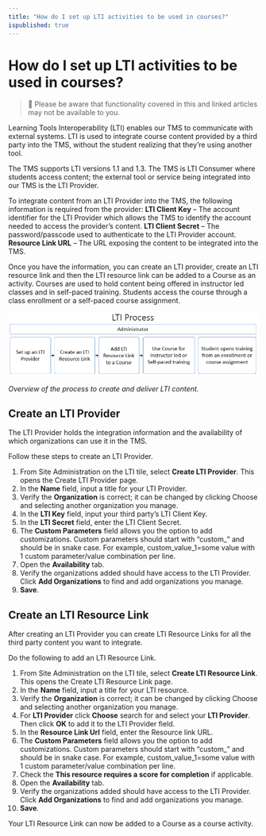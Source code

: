 ```yaml
---
title: "How do I set up LTI activities to be used in courses?"
ispublished: true
--- 
```


# How do I set up LTI activities to be used in courses?

> :small_blue_diamond: Please be aware that functionality covered in this and linked articles may not be available to you.

Learning Tools Interoperability (LTI) enables our TMS to communicate with external systems. LTI is used to integrate course content provided by a third party into the TMS, without the student realizing that they’re using another tool.

The TMS supports LTI versions 1.1 and 1.3. The TMS is LTI Consumer where students access content; the external tool or service being integrated into our TMS is the LTI Provider.

To integrate content from an LTI Provider into the TMS, the following information is required from the provider:
**LTI Client Key** – The account identifier for the LTI Provider which allows the TMS to identify the account needed to access the provider’s content. 
**LTI Client Secret** – The password/passcode used to authenticate to the LTI Provider account. 
**Resource Link URL** – The URL exposing the content to be integrated into the TMS.

Once you have the information, you can create an LTI provider, create an LTI resource link and then the LTI resource link can be added to a Course as an activity. Courses are used to hold content being offered in instructor led classes and in self-paced training. Students access the course through a class enrollment or a self-paced course assignment.
 
![](/tms/images/lti-process.png)

*Overview of the process to create and deliver LTI content.*

## Create an LTI Provider
The LTI Provider holds the integration information and the availability of which organizations can use it in the TMS.

Follow these steps to create an LTI Provider.
1. From Site Administration on the LTI tile, select **Create LTI Provider**. This opens the Create LTI Provider page.
1. In the **Name** field, input a title for your LTI Provider.
1. Verify the **Organization** is correct; it can be changed by clicking Choose and selecting another organization you manage.
1. In the **LTI Key** field, input your third party’s LTI Client Key.
1. In the **LTI Secret** field, enter the LTI Client Secret.
1. The **Custom Parameters** field allows you the option to add customizations. Custom parameters should start with “custom_” and should be in snake case. For example, custom_value_1=some value with 1 custom parameter/value combination per line.
1. Open the **Availability** tab.
1. Verify the organizations added should have access to the LTI Provider. Click **Add Organizations** to find and add organizations you manage.
1. **Save**.

## Create an LTI Resource Link
After creating an LTI Provider you can create LTI Resource Links for all the third party content you want to integrate.

Do the following to add an LTI Resource Link.
1. From Site Administration on the LTI tile, select **Create LTI Resource Link**. This opens the Create LTI Resource Link page.
1. In the **Name** field, input a title for your LTI resource.
1. Verify the **Organization** is correct; it can be changed by clicking Choose and selecting another organization you manage.
1. For **LTI Provider** click **Choose** search for and select your **LTI Provider**. Then click **OK** to add it to the LTI Provider field.
1. In the **Resource Link Url** field, enter the Resource link URL.
1. The **Custom Parameters** field allows you the option to add customizations. Custom parameters should start with “custom_” and should be in snake case. For example, custom_value_1=some value with 1 custom parameter/value combination per line.
1. Check the **This resource requires a score for completion** if applicable.
1. Open the **Availability** tab.
1. Verify the organizations added should have access to the LTI Provider. Click **Add Organizations** to find and add organizations you manage.
1. **Save**.

Your LTI Resource Link can now be added to a Course as a course activity.



